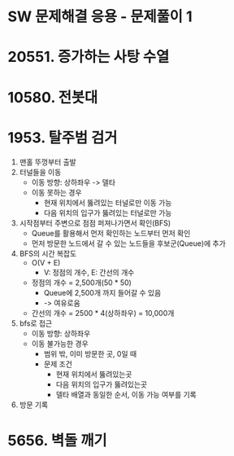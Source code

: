 # SW 문제해결 응용 - 문제풀이 1
# 20551. 증가하는 사탕 수열
# 10580. 전봇대
# 1953. 탈주범 검거
1. 맨홀 뚜껑부터 출발
2. 터널들을 이동
   - 이동 방향: 상하좌우 -> 델타
   - 이동 못하는 경우
     - 현재 위치에서 뚫려있는 터널로만 이동 가능
     - 다음 위치의 입구가 뚫려있는 터널로만 가능
3. 시작점부터 주변으로 점점 퍼져나가면서 확인(BFS)
   - Queue를 활용해서 먼저 확인하는 노드부터 먼저 확인
   - 먼저 방문한 노드에서 갈 수 있는 노드들을 후보군(Queue)에 추가
4. BFS의 시간 복잡도
   - O(V + E)
     - V: 정점의 개수, E: 간선의 개수
   - 정점의 개수 = 2,500개(50 * 50)
     - Queue에 2,500개 까지 들어갈 수 있음
     - -> 여유로움
   - 간선의 개수 = 2500 * 4(상하좌우) = 10,000개
1. bfs로 접근
   - 이동 방향: 상하좌우
   - 이동 불가능한 경우
     - 범위 밖, 이미 방문한 곳, 0일 때
     - 문제 조건
       - 현재 위치에서 뚫려있는곳
       - 다음 위치의 입구가 뚫려있는곳
       - 델타 배열과 동일한 순서, 이동 가능 여부를 기록
2. 방문 기록
# 5656. 벽돌 깨기

